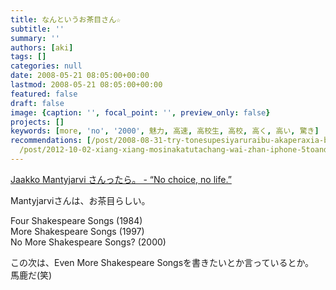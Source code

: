 ```yaml
---
title: なんというお茶目さん☆
subtitle: ''
summary: ''
authors: [aki]
tags: []
categories: null
date: 2008-05-21 08:05:00+00:00
lastmod: 2008-05-21 08:05:00+00:00
featured: false
draft: false
image: {caption: '', focal_point: '', preview_only: false}
projects: []
keywords: [more, 'no', '2000', 魅力, 高速, 高校生, 高校, 高く, 高い, 驚き]
recommendations: [/post/2008-08-31-try-tonesupesiyaruraibu-akaperaxia-bai-2008/, /post/2008-06-28-vuinrandosaga-6-du-li-shui-shang-19/,
  /post/2012-10-02-xiang-xiang-mosinakatutachang-wai-zhan-iphone-5toandroidnodui-jue-gakonnatokoromade-number-teamiphone-to-number-teamdroid-nozhan-i/]
---
```

[Jaakko Mantyjarvi さんったら。 - “No choice, no life.”](http://d.hatena.ne.jp/yose/20040718/p1)  
  
Mantyjarviさんは、お茶目らしい。  
  
Four Shakespeare Songs (1984)   
More Shakespeare Songs (1997)   
No More Shakespeare Songs? (2000)   
  
この次は、Even More Shakespeare Songsを書きたいとか言っているとか。  
馬鹿だ(笑)


